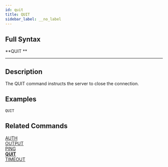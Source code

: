 ```yaml
---
id: quit
title: QUIT
sidebar_label: __no_label
---
```


## Full Syntax

**QUIT **

---

## Description

The QUIT command instructs the server to close the connection.


## Examples

```tile38-cli
QUIT
```

## Related Commands

[AUTH](auth.html)<br>
[OUTPUT](output.html)<br>
[PING](ping.html)<br>
**[QUIT](quit.html)**<br>
[TIMEOUT](timeout.html)<br>